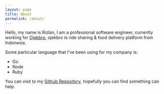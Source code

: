 ```yaml
---
layout: page
title: About
permalink: /about/
---
```


Hello, my name is Rizlan, I am a professional software engineer, currently working for [Ojekbro][ojekbro-web], ojekbro is ride sharing & food delivery platform from Indonesia.

Some particular language that I've been using for my company is:
- Go
- Node
- Ruby


You can visit to my [Github Repository][gh-page], hopefully you can find something can help.

[gh-page]: https://github.com/rizlantamima
[ojekbro-web]: https://ojekbro.co.id
